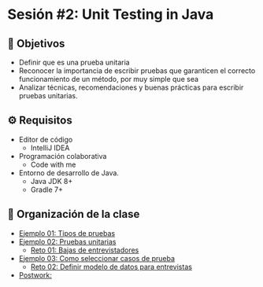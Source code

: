 # Sesión #2: Unit Testing in Java

## :dart: Objetivos

- Definir que es una prueba unitaria
- Reconocer la importancia de escribir pruebas que garanticen el correcto funcionamiento de un método, por muy simple
  que sea
- Analizar técnicas, recomendaciones y buenas prácticas para escribir pruebas unitarias.

## ⚙ Requisitos

- Editor de código
  - IntelliJ IDEA
- Programación colaborativa
  - Code with me
- Entorno de desarrollo de Java.
  - Java JDK 8+
  - Gradle 7+

## 📂 Organización de la clase

- [Ejemplo 01: Tipos de pruebas](./Ejemplo-01)
- [Ejemplo 02: Pruebas unitarias](./Ejemplo-02)
    - [Reto 01: Bajas de entrevistadores](./Reto-01)
- [Ejemplo 03: Como seleccionar casos de prueba](./Ejemplo-03)
    - [Reto  02: Definir modelo de datos para entrevistas](./Reto-02)
- [Postwork:](./Postwork/README.md)




